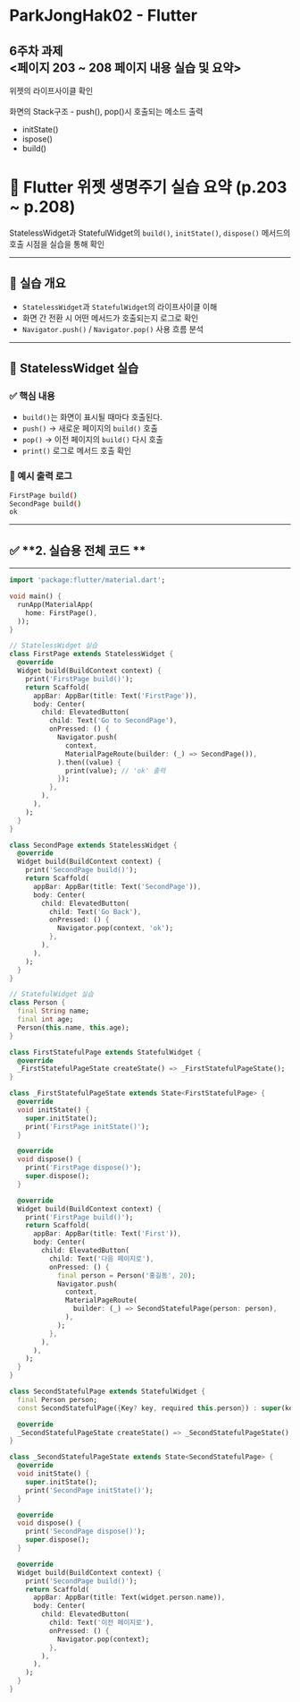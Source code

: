 # ParkJongHak02 - Flutter


## 6주차 과제<br/><페이지 203 ~ 208 페이지 내용 실습 및 요약>
위젯의 라이프사이클 확인
<br/>
<br/>
화면의 Stack구조 - push(), pop()시 호출되는 메소드 출력
- initState()
- ispose()
- build()

# 📘 Flutter 위젯 생명주기 실습 요약 (p.203 ~ p.208)


StatelessWidget과 StatefulWidget의 `build()`, `initState()`, `dispose()` 메서드의 호출 시점을 실습을 통해 확인

---

## 📌 실습 개요

- `StatelessWidget`과 `StatefulWidget`의 라이프사이클 이해
- 화면 간 전환 시 어떤 메서드가 호출되는지 로그로 확인
- `Navigator.push()` / `Navigator.pop()` 사용 흐름 분석

---

## 🧪 StatelessWidget 실습

### ✅ 핵심 내용
- `build()`는 화면이 표시될 때마다 호출된다.
- `push()` → 새로운 페이지의 `build()` 호출
- `pop()` → 이전 페이지의 `build()` 다시 호출
- `print()` 로그로 메서드 호출 확인

### 📄 예시 출력 로그
```bash
FirstPage build()
SecondPage build()
ok
```

---

## ✅ **2. 실습용 전체 코드 **  


---

```dart
import 'package:flutter/material.dart';

void main() {
  runApp(MaterialApp(
    home: FirstPage(),
  ));
}

// StatelessWidget 실습
class FirstPage extends StatelessWidget {
  @override
  Widget build(BuildContext context) {
    print('FirstPage build()');
    return Scaffold(
      appBar: AppBar(title: Text('FirstPage')),
      body: Center(
        child: ElevatedButton(
          child: Text('Go to SecondPage'),
          onPressed: () {
            Navigator.push(
              context,
              MaterialPageRoute(builder: (_) => SecondPage()),
            ).then((value) {
              print(value); // 'ok' 출력
            });
          },
        ),
      ),
    );
  }
}

class SecondPage extends StatelessWidget {
  @override
  Widget build(BuildContext context) {
    print('SecondPage build()');
    return Scaffold(
      appBar: AppBar(title: Text('SecondPage')),
      body: Center(
        child: ElevatedButton(
          child: Text('Go Back'),
          onPressed: () {
            Navigator.pop(context, 'ok');
          },
        ),
      ),
    );
  }
}

// StatefulWidget 실습
class Person {
  final String name;
  final int age;
  Person(this.name, this.age);
}

class FirstStatefulPage extends StatefulWidget {
  @override
  _FirstStatefulPageState createState() => _FirstStatefulPageState();
}

class _FirstStatefulPageState extends State<FirstStatefulPage> {
  @override
  void initState() {
    super.initState();
    print('FirstPage initState()');
  }

  @override
  void dispose() {
    print('FirstPage dispose()');
    super.dispose();
  }

  @override
  Widget build(BuildContext context) {
    print('FirstPage build()');
    return Scaffold(
      appBar: AppBar(title: Text('First')),
      body: Center(
        child: ElevatedButton(
          child: Text('다음 페이지로'),
          onPressed: () {
            final person = Person('홍길동', 20);
            Navigator.push(
              context,
              MaterialPageRoute(
                builder: (_) => SecondStatefulPage(person: person),
              ),
            );
          },
        ),
      ),
    );
  }
}

class SecondStatefulPage extends StatefulWidget {
  final Person person;
  const SecondStatefulPage({Key? key, required this.person}) : super(key: key);

  @override
  _SecondStatefulPageState createState() => _SecondStatefulPageState();
}

class _SecondStatefulPageState extends State<SecondStatefulPage> {
  @override
  void initState() {
    super.initState();
    print('SecondPage initState()');
  }

  @override
  void dispose() {
    print('SecondPage dispose()');
    super.dispose();
  }

  @override
  Widget build(BuildContext context) {
    print('SecondPage build()');
    return Scaffold(
      appBar: AppBar(title: Text(widget.person.name)),
      body: Center(
        child: ElevatedButton(
          child: Text('이전 페이지로'),
          onPressed: () {
            Navigator.pop(context);
          },
        ),
      ),
    );
  }
}

